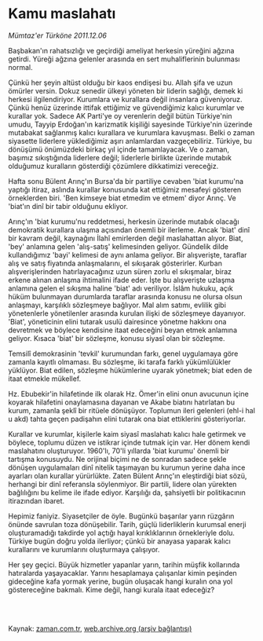 # Kamu maslahatı

*Mümtaz'er Türköne 2011.12.06*

<td class="columnist-detail">
<p>Başbakan'ın rahatsızlığı ve geçirdiği ameliyat herkesin yüreğini ağzına getirdi. Yüreği ağzına gelenler arasında en sert muhaliflerinin bulunması normal.</p>
<p>
<div id="haberMetinDiv">
<p>Çünkü her şeyin altüst olduğu bir kaos endişesi bu. Allah şifa ve uzun ömürler versin. Dokuz senedir ülkeyi yöneten bir liderin sağlığı, demek ki herkesi ilgilendiriyor. Kurumlara ve kurallara değil insanlara güveniyoruz. Çünkü henüz üzerinde ittifak ettiğimiz ve güvendiğimiz kalıcı kurumlar ve kurallar yok. Sadece AK Parti'ye oy verenlerin değil bütün Türkiye'nin umudu, Tayyip Erdoğan'ın karizmatik kişiliği sayesinde Türkiye'nin üzerinde mutabakat sağlanmış kalıcı kurallara ve kurumlara kavuşması. Belki o zaman siyasette liderlere yüklediğimiz aşırı anlamlardan vazgeçebiliriz. Türkiye, bu dönüşümü önümüzdeki birkaç yıl içinde tamamlayacak. Ve o zaman, başımız sıkıştığında liderlere değil; liderlerle birlikte üzerinde mutabık olduğumuz kuralların gösterdiği çözümlere dikkatimizi vereceğiz.
<p>Hafta sonu Bülent Arınç'ın Bursa'da bir partiliye cevaben 'biat kurumu'na yaptığı itiraz, aslında kurallar konusunda kat ettiğimiz mesafeyi gösteren örneklerden biri. 'Ben kimseye biat etmedim ve etmem' diyor Arınç. Ve 'biat'ın dinî bir tabir olduğunu ekliyor.
<p>Arınç'ın 'biat kurumu'nu reddetmesi, herkesin üzerinde mutabık olacağı demokratik kurallara ulaşma açısından önemli bir ilerleme. Ancak 'biat' dinî bir kavram değil, kaynağını İlahî emirlerden değil maslahattan alıyor. Biat, 'bey' anlamına gelen 'alış-satış' kelimesinden geliyor. Gündelik dilde kullandığımız 'bayi' kelimesi de aynı anlama geliyor. Bir alışverişte, taraflar alış ve satış fiyatında anlaşmalarını, el sıkışarak gösterirler. Kurban alışverişlerinden hatırlayacağınız uzun süren zorlu el sıkışmalar, biraz erkene alınan anlaşma ihtimalini ifade eder. İşte bu alışverişte uzlaşma anlamına gelen el sıkışma haline 'biat' adı veriliyor. İslâm hukuku, açık hüküm bulunmayan durumlarda taraflar arasında konusu ne olursa olsun anlaşmayı, karşılıklı sözleşmeye bağlıyor. Mal alım satımı, evlilik gibi yönetenlerle yönetilenler arasında kurulan ilişki de sözleşmeye dayanıyor. 'Biat', yöneticinin elini tutarak usulü dairesince yönetme hakkını ona devretmek ve böylece kendisine itaat edeceğini beyan etmek anlamına geliyor. Kısaca 'biat' bir sözleşme, konusu siyasî olan bir sözleşme.
<p>Temsilî demokrasinin 'tevkil' kurumundan farkı, genel uygulamaya göre zamanla kayıtlı olmaması. Bu sözleşme, iki tarafa farklı yükümlülükler yüklüyor. Biat edilen, sözleşme hükümlerine uyarak yönetmek; biat eden de itaat etmekle mükellef.
<p>Hz. Ebubekir'in hilafetinde ilk olarak Hz. Ömer'in elini onun avucunun içine koyarak hilafetini onaylamasına dayanan ve Akabe biatını hatırlatan bu kurum, zamanla şeklî bir ritüele dönüşüyor. Toplumun ileri gelenleri (ehl-i hal u akd) tahta geçen padişahın elini tutarak ona biat ettiklerini gösteriyorlar.
<p>Kurallar ve kurumlar, kişilerle kaim siyasî maslahatı kalıcı hale getirmek ve böylece, toplumu düzen ve istikrar içinde tutmak için var. Her dönem kendi maslahatını oluşturuyor. 1960'lı, 70'li yıllarda 'biat kurumu' önemli bir tartışma konusuydu. Ne orijinal biçimi ne de sonradan sadece şekle dönüşen uygulamaları dinî nitelik taşımayan bu kurumun yerine daha ince ayarları olan kurallar yürürlükte. Zaten Bülent Arınç'ın eleştirdiği biat sözü, herhangi bir dinî referansla söylenmiyor. Bir partili, lidere olan yürekten bağlılığını bu kelime ile ifade ediyor. Karşılığı da, şahsiyetli bir politikacının itirazından ibaret.
<p>Hepimiz faniyiz. Siyasetçiler de öyle. Bugünkü başarılar yarın rüzgârın önünde savrulan toza dönüşebilir. Tarih, güçlü liderliklerin kurumsal enerji oluşturamadığı takdirde yol açtığı hayal kırıklıklarının örnekleriyle dolu. Türkiye bugün doğru yolda ilerliyor; çünkü bir anayasa yaparak kalıcı kurallarını ve kurumlarını oluşturmaya çalışıyor.
<p>Her şey geçici. Büyük hizmetler yapanlar yarın, tarihin müşfik kollarında hatıralarda yaşayacaklar. Yarını hesaplamaya çalışanlar kimin peşinden gideceğine kafa yormak yerine, bugün oluşacak hangi kuralın ona yol göstereceğine bakmalı. Kime değil, hangi kurala itaat edeceğiz?</p></p></p></p></p></p></p></p></div>
</p>


<p><br>
		 </br></p></td>

Kaynak: [zaman.com.tr](http://zaman.com.tr/yazar.do?yazino=1210731), [web.archive.org (arşiv bağlantısı)](http://web.archive.org/web/20120112043144/http://www.zaman.com.tr:80/yazar.do?yazino=1210731)
